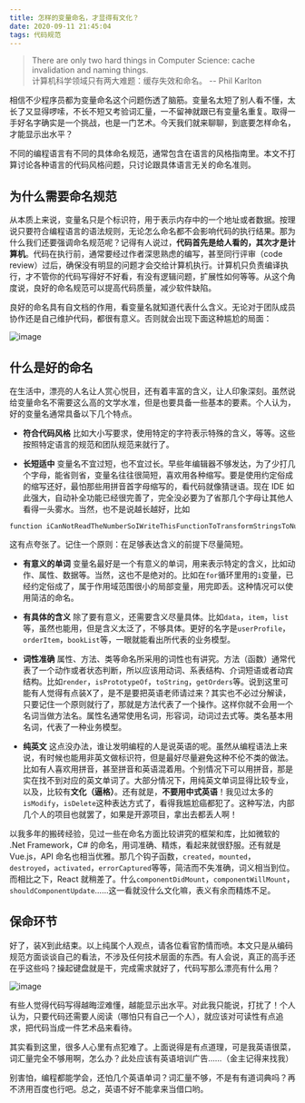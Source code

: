 ```yaml
---
title: 怎样的变量命名，才显得有文化？
date: 2020-09-11 21:45:04
tags: 代码规范
---
```

> There are only two hard things in Computer Science: cache invalidation and naming things.  
> 计算机科学领域只有两大难题：缓存失效和命名。
> -- Phil Karlton

相信不少程序员都为变量命名这个问题伤透了脑筋。变量名太短了别人看不懂，太长了又显得啰嗦，不长不短又考验词汇量，一不留神就跟已有变量名重复。取得一手好名字确实是一个挑战，也是一门艺术。今天我们就来聊聊，到底要怎样命名，才能显示出水平？

不同的编程语言有不同的具体命名规范，通常包含在语言的风格指南里。本文不打算讨论各种语言的代码风格问题，只讨论跟具体语言无关的命名准则。

## 为什么需要命名规范

从本质上来说，变量名只是个标识符，用于表示内存中的一个地址或者数据。按理说只要符合编程语言的语法规则，无论怎么命名都不会影响代码的执行结果。那为什么我们还要强调命名规范呢？记得有人说过，**代码首先是给人看的，其次才是计算机**。代码在执行前，通常要经过作者深思熟虑的编写，甚至同行评审（code review）过后，确保没有明显的问题才会交给计算机执行。计算机只负责编译执行，才不管你的代码写得好不好看，有没有逻辑问题，扩展性如何等等。从这个角度说，良好的命名规范可以提高代码质量，减少软件缺陷。

良好的命名具有自文档的作用，看变量名就知道代表什么含义。无论对于团队成员协作还是自己维护代码，都很有意义。否则就会出现下面这种尴尬的局面：

![image](https://ww1.sinaimg.cn/large/6bb8ee92gy1giwaqmqnpmj20c708c7bu.jpg)

## 什么是好的命名
<!-- more -->

在生活中，漂亮的人名让人赏心悦目，还有着丰富的含义，让人印象深刻。虽然说给变量命名不需要这么高的文学水准，但是也要具备一些基本的要素。个人认为，好的变量名通常具备以下几个特点。

*   **符合代码风格**
    比如大小写要求，使用特定的字符表示特殊的含义，等等。这些按照特定语言的规范和团队规范来就行了。

*   **长短适中**
    变量名不宜过短，也不宜过长。早些年编辑器不够发达，为了少打几个字母，能省则省，变量名往往很简短，喜欢用各种缩写。要是使用约定俗成的缩写还好，最怕那些用拼音首字母缩写的，看代码就像猜谜语。现在 IDE 如此强大，自动补全功能已经很完善了，完全没必要为了省那几个字母让其他人看得一头雾水。当然，也不是说越长越好，比如

```
function iCanNotReadTheNumberSoIWriteThisFunctionToTransformStringsToNumber() {}
```
这有点夸张了。记住一个原则：在足够表达含义的前提下尽量简短。

*   **有意义的单词**
    变量名最好是一个有意义的单词，用来表示特定的含义，比如动作、属性、数据等。当然，这也不是绝对的。比如在`for`循环里用的`i`变量，已经约定俗成了，属于作用域范围很小的局部变量，用完即丢。这种情况可以使用简洁的命名。

*   **有具体的含义**
    除了要有意义，还需要含义尽量具体。比如`data`，`item`，`list`等，虽然也能用，但是含义太泛了，不够具体。更好的名字是`userProfile`，`orderItem`，`bookList`等，一眼就能看出所代表的业务模型。

*   **词性准确**
    属性、方法、类等命名所采用的词性也有讲究。方法（函数）通常代表了一个动作或者状态判断，所以应该用动词、系表结构、介词短语或者动宾结构。比如`render`，`isPrototypeOf`，`toString`，`getOrders`等。说到这里可能有人觉得有点装X了，是不是要把英语老师请过来？其实也不必过分解读，只要记住一个原则就行了，那就是方法代表了一个操作。这样你就不会用一个名词当做方法名。属性名通常使用名词，形容词，动词过去式等。类名基本用名词，代表了一种业务模型。

*   **纯英文**
    这点没办法，谁让发明编程的人是说英语的呢。虽然从编程语法上来说，有时候也能用非英文做标识符，但是最好尽量避免这种不伦不类的做法。比如有人喜欢用拼音，甚至拼音和英语混着用。个别情况下可以用拼音，那是实在找不到对应的英文单词了。大部分情况下，用纯英文单词显得比较专业，以及，比较有**文化（逼格）**。还有就是，**不要用中式英语**！我见过太多的`isModify`，`isDelete`这种表达方式了，看得我尴尬癌都犯了。这种写法，内部几个人的项目也就罢了，如果是开源项目，拿出去都丢人啊！

以我多年的搬砖经验，见过一些在命名方面比较讲究的框架和库，比如微软的 .Net Framework，C# 的命名，用词准确、精炼，看起来就很舒服。还有就是 Vue.js，API 命名也相当优雅。那几个钩子函数，`created`，`mounted`，`destroyed`，`activated`，`errorCaptured`等等，简洁而不失准确，词义相当到位。而相比之下，React 就稍差了。什么`componentDidMount`，`componentWillMount`，`shouldComponentUpdate`……这一看就没什么文化嘛，表义有余而精炼不足。

## 保命环节

好了，装X到此结束。以上纯属个人观点，请各位看官酌情而喷。本文只是从编码规范方面谈谈自己的看法，不涉及任何技术层面的东西。有人会说，真正的高手还在乎这些吗？操起键盘就是干，完成需求就好了，代码写那么漂亮有什么用？

![image](https://ww1.sinaimg.cn/large/6bb8ee92gy1giwauqhffdj20dw0a6k1j.jpg)


有些人觉得代码写得越晦涩难懂，越能显示出水平。对此我只能说，打扰了！个人认为，只要代码还需要人阅读（哪怕只有自己一个人），就应该对可读性有点追求，把代码当成一件艺术品来看待。

其实看到这里，很多人心里有点犯难了。上面说得是有点道理，可是我英语很菜，词汇量完全不够用啊，怎么办？此处应该有英语培训广告……（金主记得来找我）

别害怕，编程都能学会，还怕几个英语单词？词汇量不够，不是有有道词典吗？再不济用百度也行吧。总之，英语不好不能拿来当借口哟。

